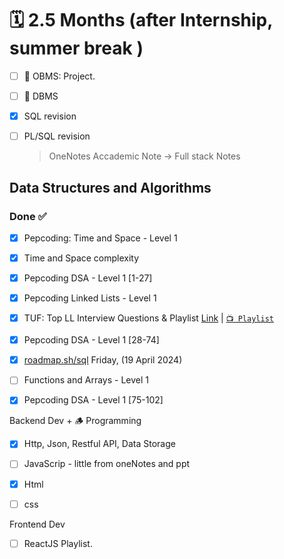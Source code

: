 # 🗓️ 2.5 Months (after Internship, summer break ) 
- [ ] 🪻 OBMS: Project.
- [ ] 🪻 DBMS 
- [x] SQL revision
- [ ] PL/SQL revision
  > OneNotes Accademic Note -> Full stack Notes


## Data Structures and Algorithms
### Done ✅
- [x] Pepcoding: Time and Space - Level 1 
- [x] Time and Space complexity
- [x] Pepcoding DSA - Level 1 [1-27]
- [x] Pepcoding Linked Lists - Level 1
- [x] TUF: Top LL Interview Questions & Playlist [Link](https://takeuforward.org/linked-list/top-linkedlist-interview-questions-structured-path-with-video-solutions) | [`📺 Playlist`](https://www.youtube.com/playlist?list=PLgUwDviBIf0rAuz8tVcM0AymmhTRsfaLU)
- [x] Pepcoding DSA - Level 1 [28-74]
- [x] [roadmap.sh/sql](https://roadmap.sh/sql) Friday, (19 April 2024)
- [ ] Functions and Arrays - Level 1
- [x] Pepcoding DSA - Level 1 [75-102]



Backend Dev + 🪵 Programming
- [x] Http, Json, Restful API, Data Storage
- [ ] JavaScrip - little from oneNotes and ppt
- [x] Html
- [ ] css



Frontend Dev
- [ ] ReactJS Playlist.